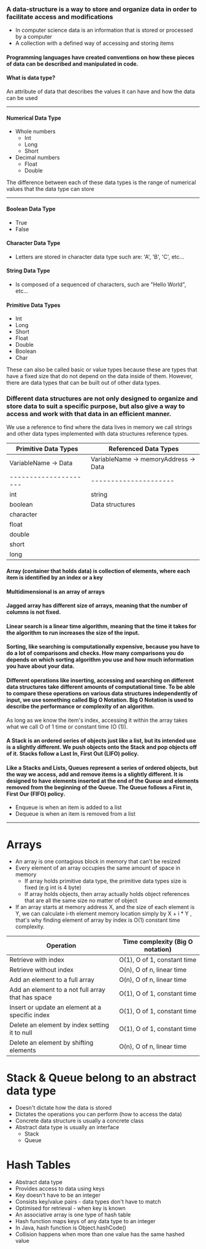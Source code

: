 ### A data-structure is a way to store and organize data in order to facilitate access and modifications

* In computer science data is an information that is stored or processed by a computer
* A collection with a defined way of accessing and storing items

#### Programming languages have created conventions on how these pieces of data can be described and manipulated in code.

#### What is data type?
An attribute of data that describes the values it can have and how the data can be used

---

#### Numerical Data Type

* Whole numbers
    * Int
    * Long
    * Short
* Decimal numbers
    * Float
    * Double

The difference between each of these data types is the range of numerical values that the data type can store

---

#### Boolean Data Type

* True
* False

#### Character Data Type

* Letters are stored in character data type such are: 'A', 'B', 'C', etc...

#### String Data Type

* Is composed of a sequenced of characters, such are "Hello World", etc...

#### Primitive Data Types

* Int
* Long
* Short
* Float
* Double
* Boolean
* Char

These can also be called basic or value types because these are types that have a fixed size that do not depend on the data inside of them.
However, there are data types that can be built out of other data types.  

### Different data structures are not only designed to organize and store data to suit a specific purpose, but also give a way to access and work with that data in an efficient manner.

We use a reference to find where the data lives in memory we call strings and other data types implemented with data structures reference types.

Primitive Data Types | Referenced Data Types
---------------------| ---------------------
VariableName -> Data | VariableName -> memoryAddress -> Data
---------------------| ---------------------
int                  | string
boolean              | Data structures
character            |
float                |
double               |
short                |
long                 |

#### Array (container that holds data) is collection of elements, where each item is identified by an index or a key
#### Multidimensional is an array of arrays
#### Jagged array has different size of arrays, meaning that the number of columns is not fixed.

#### Linear search is a linear time algorithm, meaning that the time it takes for the algorithm to run increases the size of the input.

#### Sorting, like searching is computationally expensive, because you have to do a lot of comparisons and checks. How many comparisons you do depends on which sorting algorithm you use and how much information you have about your data.

#### Different operations like inserting, accessing and searching on different data structures take different amounts of computational time. To be able to compare these operations on various data structures independently of input, we use something called Big O Notation. Big O Notation is used to describe the performance or complexity of an algorithm.

As long as we know the item's index, accessing it within the array takes what we call O of 1 time or constant time (O (1)).

#### A Stack is an ordered series of objects just like a list, but its intended use is a slightly different. We push objects onto the Stack and pop objects off of it. Stacks follow a Last In, First Out (LIFO) policy.

#### Like a Stacks and Lists, Queues represent a series of ordered objects, but the way we access, add and remove items is a slightly different. It is designed to have elements inserted at the end of the Queue and elements removed from the beginning of the Queue. The Queue follows a First in, First Our (FIFO) policy.

* Enqueue is when an item is added to a list
* Dequeue is when an item is removed from a list


---

# Arrays

* An array is one contagious block in memory that can't be resized
* Every element of an array occupies the same amount of space in memory
  * If array holds primitive data type, the primitive data types size is fixed (e.g int is 4 byte)
  * If array holds objects, then array actually holds object references that are all the same size no matter of object
* If an array starts at memory address X, and the size of each element is Y, we can calculate i-th element memory location simply by X + i * Y
, that's why finding element of array by index is O(1) constant time complexity.

Operation                                             | Time complexity (Big O notation)
------------------------------------------------------|---------------------------------
Retrieve with index                                   | O(1), O of 1, constant time
Retrieve without index                                | O(n), O of n, linear time
Add an element to a full array                        | O(n), O of n, linear time
Add an element to a not full array that has space     | O(1), O of 1, constant time
Insert or update an element at a specific index       | O(1), O of 1, constant time
Delete an element by index setting it to null         | O(1), O of 1, constant time
Delete an element by shifting elements                | O(n), O of n, linear time

# Stack & Queue belong to an abstract data type

* Doesn't dictate how the data is stored
* Dictates the operations you can perform (how to access the data)
* Concrete data structure is usually a concrete class
* Abstract data type is usually an interface
  * Stack
  * Queue

# Hash Tables

* Abstract data type
* Provides access to data using keys
* Key doesn't have to be an integer
* Consists key/value pairs - data types don't have to match
* Optimised for retrieval - when key is known
* An associative array is one type of hash table
* Hash function maps keys of any data type to an integer
* In Java, hash function is Object.hashCode()
* Collision happens when more than one value has the same hashed value 
